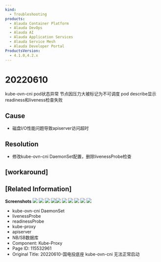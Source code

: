 ```yaml
---
kind:
  - Troubleshooting
products:
  - Alauda Container Platform
  - Alauda DevOps
  - Alauda AI
  - Alauda Application Services
  - Alauda Service Mesh
  - Alauda Developer Portal
ProductsVersion:
  - 4.1.0,4.2.x
---
```

<!-- A type of document that involves encountering a fault, diagnosing it, performing root cause analysis, and providing solutions. -->

# 20220610

kube-ovn-cni pod状态异常 节点因压力大被标记为不可调度 pod describe显示readiness和liveness检查失败

## Cause
- 磁盘I/O性能问题导致apiserver访问超时

## Resolution
- 修改kube-ovn-cni DaemonSet配置，删除livenessProbe检查

## [workaround]

## [Related Information]
**Screenshots**
![](assets/20220610-guo-dian-tou-di-zuo-kube-ovn-cni-wu-fa-zheng-chang-qi-dong/image2022-6-13_11-15-3.png)
![](assets/20220610-guo-dian-tou-di-zuo-kube-ovn-cni-wu-fa-zheng-chang-qi-dong/image2022-6-13_11-12-12.png)
![](assets/20220610-guo-dian-tou-di-zuo-kube-ovn-cni-wu-fa-zheng-chang-qi-dong/image2022-6-13_11-13-28.png)
![](assets/20220610-guo-dian-tou-di-zuo-kube-ovn-cni-wu-fa-zheng-chang-qi-dong/image2022-6-13_11-18-37.png)![](assets/20220610-guo-dian-tou-di-zuo-kube-ovn-cni-wu-fa-zheng-chang-qi-dong/image2022-6-13_11-18-51.png)
![](assets/20220610-guo-dian-tou-di-zuo-kube-ovn-cni-wu-fa-zheng-chang-qi-dong/image2022-6-13_11-16-59.png)
![](assets/20220610-guo-dian-tou-di-zuo-kube-ovn-cni-wu-fa-zheng-chang-qi-dong/image2022-6-13_11-38-52.png)
![](assets/20220610-guo-dian-tou-di-zuo-kube-ovn-cni-wu-fa-zheng-chang-qi-dong/image2022-6-13_11-39-53.png)
![](assets/20220610-guo-dian-tou-di-zuo-kube-ovn-cni-wu-fa-zheng-chang-qi-dong/image2022-6-13_11-46-12.png)
![](assets/20220610-guo-dian-tou-di-zuo-kube-ovn-cni-wu-fa-zheng-chang-qi-dong/image2022-6-13_11-48-39.png)
- kube-ovn-cni DaemonSet
- livenessProbe
- readinessProbe
- kube-proxy
- apiserver
- NB/SB数据库
- Component: Kube-Proxy
- Page ID: 115532961
- Original Title: 20220610-国电投底座 kube-ovn-cni 无法正常启动
